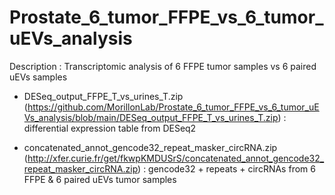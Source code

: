 # Prostate_6_tumor_FFPE_vs_6_tumor_uEVs_analysis
Description : Transcriptomic analysis of 6 FFPE tumor samples vs 6 paired uEVs samples


- DESeq_output_FFPE_T_vs_urines_T.zip (https://github.com/MorillonLab/Prostate_6_tumor_FFPE_vs_6_tumor_uEVs_analysis/blob/main/DESeq_output_FFPE_T_vs_urines_T.zip) : differential expression table from DESeq2

- concatenated_annot_gencode32_repeat_masker_circRNA.zip (http://xfer.curie.fr/get/fkwpKMDUSrS/concatenated_annot_gencode32_repeat_masker_circRNA.zip) : gencode32 + repeats + circRNAs from 6 FFPE & 6 paired uEVs tumor samples
